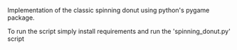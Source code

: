 Implementation of the classic spinning donut using python's pygame package.

To run the script simply install requirements and run the 'spinning_donut.py' script
